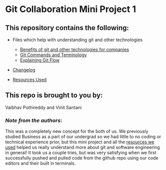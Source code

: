 # Git Collaboration Mini Project 1
## This repository contains the following:
* Files which help with understanding git and other technologies
    * [Benefits of git and other technologies for companies](Benefits_for_companies.md)
    * [Git Commands and Terminology](Git_Commands_And_Terminology.md)
    * [Explaining Git Flow](Explaining_Git_Flow.md)

* [Changelog](Changelog.md)
* [Resources Used](Resources_used.md)

## This repo is brought to you by:
Vaibhav Pothireddy and Vinit Santani

### *Note from the authors*:
This was a completely new concept for the both of us. We previously studied Business as a part of our undergrad so we had little to no coding or technical experience prior, but this mini project and all the [resources we used](Resources_used.md) helped us really understand more about git and software engineering in general! It took us a couple tries, but was very satisfying when we first successfully pushed and pulled code from the github repo using our code editors and their built in terminals. 